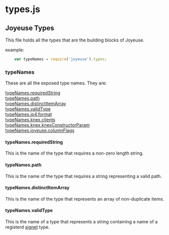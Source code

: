 # types.js #

## Joyeuse Types ##

This file holds all the types that are the building blocks of Joyeuse.

example:
```javascript
    var typeNames = require('joyeuse').types;
```

### typeNames ###

These are all the exposed type names. They are:

[typeNames.requiredString](typeNames.requiredString)</br>
[typeNames.path](typeNames.path)</br>
[typeNames.distinctItemArray](typeNames.distinctItemArray)</br>
[typeNames.validType](typeNames.validType)</br>
[typeNames.ip4.format](typeNames.ip4.format)</br>
[typeNames.knex.clients](typeNames.knex.clients)</br>
[typeNames.knex.knexConstructorParam](typeNames.knex.knexConstructorParam)</br>
[typeNames.joyeuse.columnFlags](typeNames.joyeuse.columnFlags)

#### typeNames.requiredString ####
This is the name of the type that requires a non-zero length string.

#### typeNames.path ####
This is the name of the type that requires a string representing a valid path.

#### typeNames.distinctItemArray ####
This is the name of the type that represents an array of non-duplicate items.

#### typeNames.validType ###
This is the name of a type that represents a string containing a name of a registerd [signet](https://www.npmjs.com/package/signet) type.